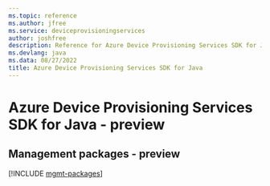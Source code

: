 ```yaml
---
ms.topic: reference
ms.author: jfree
ms.service: deviceprovisioningservices
author: joshfree
description: Reference for Azure Device Provisioning Services SDK for Java
ms.devlang: java
ms.data: 08/27/2022
title: Azure Device Provisioning Services SDK for Java
---
```

# Azure Device Provisioning Services SDK for Java - preview

## Management packages - preview
[!INCLUDE [mgmt-packages](device-provisioning-services-mgmt-index.md)]